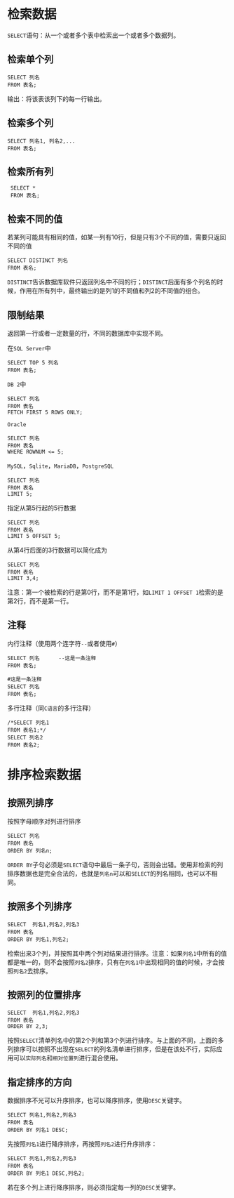 # 检索数据

`SELECT`语句：从一个或者多个表中检索出一个或者多个数据列。

## 检索单个列

    SELECT 列名
    FROM 表名;

输出：将该表该列下的每一行输出。

## 检索多个列
    SELECT 列名1, 列名2,...
    FROM 表名;

## 检索所有列
     SELECT *
     FROM 表名;

## 检索不同的值
若某列可能具有相同的值，如某一列有10行，但是只有3个不同的值，需要只返回不同的值

    SELECT DISTINCT 列名
    FROM 表名;

`DISTINCT`告诉数据库软件只返回列名中不同的行；`DISTINCT`后面有多个列名的时候，作用在所有列中，最终输出的是列1的不同值和列2的不同值的组合。

## 限制结果
返回第一行或者一定数量的行，不同的数据库中实现不同。


在`SQL Server`中

    SELECT TOP 5 列名
    FROM 表名;

`DB 2`中

    SELECT 列名
    FROM 表名
    FETCH FIRST 5 ROWS ONLY;

`Oracle`

    SELECT 列名
    FROM 表名
    WHERE ROWNUM <= 5;

`MySQL`，`Sqlite`，`MariaDB`，`PostgreSQL`

    SELECT 列名
    FROM 表名
    LIMIT 5;

指定从第5行起的5行数据

    SELECT 列名
    FROM 表名
    LIMIT 5 OFFSET 5;

从第4行后面的3行数据可以简化成为

    SELECT 列名
    FROM 表名
    LIMIT 3,4;

注意：第一个被检索的行是第0行，而不是第1行，如`LIMIT 1 OFFSET 1`检索的是第2行，而不是第一行。

## 注释

内行注释（使用两个连字符`--`或者使用`#`）

    SELECT 列名      --这是一条注释
    FROM 表名;

    #这是一条注释
    SELECT 列名
    FROM 表名;

多行注释（同`C语言`的多行注释）

    /*SELECT 列名1
    FROM 表名1;*/
    SELECT 列名2
    FROM 表名2;

# 排序检索数据

## 按照列排序
 按照字母顺序对列进行排序

    SELECT 列名
    FROM 表名
    ORDER BY 列名n;

`ORDER BY`子句必须是`SELECT`语句中最后一条子句，否则会出错。使用非检索的列排序数据也是完全合法的，也就是`列名n`可以和`SELECT`的列名相同，也可以不相同。

## 按照多个列排序

    SELECT  列名1,列名2,列名3
    FROM 表名
    ORDER BY 列名1,列名2;

检索出来3个列，并按照其中两个列对结果进行排序。注意：如果`列名1`中所有的值都是唯一的，则不会按照`列名2`排序，只有在`列名1`中出现相同的值的时候，才会按照`列名2`去排序。

## 按照列的位置排序

    SELECT  列名1,列名2,列名3
    FROM 表名
    ORDER BY 2,3;

按照`SELECT`清单列名中的第2个列和第3个列进行排序。与上面的不同，上面的多列排序可以按照不出现在`SELECT`的列名清单进行排序，但是在该处不行，实际应用可以`实际列名`和`相对位置列`进行混合使用。

## 指定排序的方向
数据排序不光可以升序排序，也可以降序排序，使用`DESC`关键字。

    SELECT 列名1,列名2,列名3
    FROM 表名
    ORDER BY 列名1 DESC;


先按照`列名1`进行降序排序，再按照`列名2`进行升序排序：

    SELECT 列名1,列名2,列名3
    FROM 表名
    ORDER BY 列名1 DESC,列名2;

若在多个列上进行降序排序，则必须指定每一列的`DESC`关键字。
